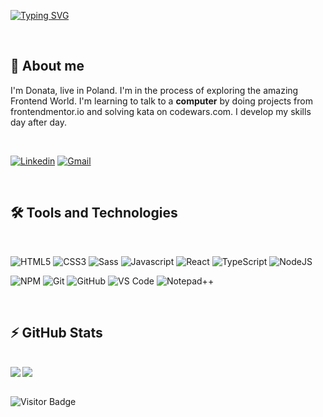 [![Typing SVG](https://readme-typing-svg.herokuapp.com?color=4250F7&size=40&center=true&vCenter=true&width=801&lines=Hello+World!+%F0%9F%91%8B;My+name+is+Donata;Nice+to+meet+you+%F0%9F%98%8A)](https://git.io/typing-svg)

<br>

## 🙍 About me

I'm Donata, live in Poland. I'm in the process of exploring the amazing Frontend World. I'm learning to talk to a <b>computer</b> by doing projects from frontendmentor.io and solving kata on codewars.com. I develop my skills day after day.

<br>

[![Linkedin](https://img.shields.io/badge/-LinkedIn-blue?style=for-the-badge&logo=Linkedin&logoColor=white&link=https://www.linkedin.com/in/donata-bruderek-10732a17b/)](https://www.linkedin.com/in/donata-bruderek-10732a17b/) [![Gmail](https://img.shields.io/badge/-Gmail-D14836?style=for-the-badge&logo=Gmail&logoColor=white&link=mailto:dbruderek.dev@gmail.com)](mailto:dbruderek.dev@gmail.com)

<br>

## 🛠️ Tools and Technologies

<br>

![HTML5](https://img.shields.io/badge/-HTML5-E34F26?style=flat-square&logo=html5&logoColor=white) ![CSS3](https://img.shields.io/badge/-CSS3-1572B6?style=flat-square&logo=css3&link=https://github.com/olafsulich/) ![Sass](https://img.shields.io/badge/-Sass-black?style=flat-square&logo=Sass&logoColor=pink) ![Javascript](https://img.shields.io/badge/JavaScript-F0DB4F?style=flat-square&logo=javascript&logoColor=323330) ![React](https://img.shields.io/badge/react-%2320232a.svg?style=flat-square&logo=react&logoColor=%2361DAFB) ![TypeScript](https://img.shields.io/badge/typescript-%23007ACC.svg?style=flat-square&logo=typescript&logoColor=white) ![NodeJS](https://img.shields.io/badge/node.js-6DA55F?style=flat-square&logo=node.js&logoColor=white) 

![NPM](https://img.shields.io/badge/npm-CB3837?style=flat-square&logo=npm&logoColor=white) ![Git](https://img.shields.io/badge/-Git-black?style=flat-square&logo=git) ![GitHub](https://img.shields.io/badge/-GitHub-181717?style=flat-square&logo=github) ![VS Code](https://img.shields.io/badge/-VS%20Code-007ACC?style=flat-square&logo=visual-studio-code) ![Notepad++](https://img.shields.io/badge/Notepad++-90E59A.svg?style=flat-square&logo=notepad%2B%2B&logoColor=black)
  
<br>

## ⚡ GitHub Stats

<br>

<img align="left" src="https://github-readme-stats.vercel.app/api?username=DonataB&show_icons=true&count_private=true&theme=tokyonight" />

<img src="https://github-readme-stats.vercel.app/api/top-langs/?username=DonataB&layout=compact&count_private=true&theme=tokyonight" />
<br><br>
<!-- <img src="https://wakatime.com/share/@Donata/6438919d-8864-4165-a84e-cb9a3affd0da.svg" height="350"> -->



![Visitor Badge](https://visitor-badge.laobi.icu/badge?page_id=DonataB)

